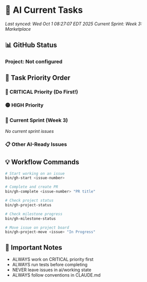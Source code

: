 # 🤖 AI Current Tasks

*Last synced: Wed Oct  1 08:27:07 EDT 2025*
*Current Sprint: Week 3: Marketplace*

## 📊 GitHub Status
### Project: Not configured

## 🎯 Task Priority Order

### 🔴 CRITICAL Priority (Do First!)

### 🟡 HIGH Priority

### 📅 Current Sprint (Week 3)
*No current sprint issues*

### 📋 Other AI-Ready Issues

## 💡 Workflow Commands

```bash
# Start working on an issue
bin/gh-start <issue-number>

# Complete and create PR
bin/gh-complete <issue-number> "PR title"

# Check project status
bin/gh-project-status

# Check milestone progress
bin/gh-milestone-status

# Move issue on project board
bin/gh-project-move <issue> "In Progress"
```

## 🚨 Important Notes
- ALWAYS work on CRITICAL priority first
- ALWAYS run tests before completing
- NEVER leave issues in ai/working state
- ALWAYS follow conventions in CLAUDE.md
